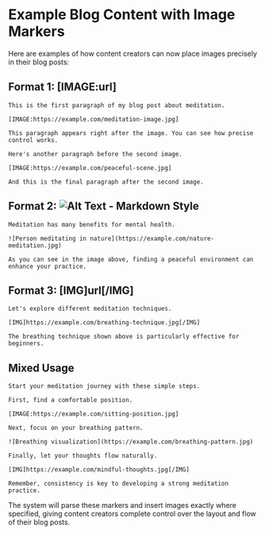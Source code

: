 # Example Blog Content with Image Markers

Here are examples of how content creators can now place images precisely in their blog posts:

## Format 1: [IMAGE:url]
```
This is the first paragraph of my blog post about meditation.

[IMAGE:https://example.com/meditation-image.jpg]

This paragraph appears right after the image. You can see how precise control works.

Here's another paragraph before the second image.

[IMAGE:https://example.com/peaceful-scene.jpg]

And this is the final paragraph after the second image.
```

## Format 2: ![Alt Text](url) - Markdown Style
```
Meditation has many benefits for mental health.

![Person meditating in nature](https://example.com/nature-meditation.jpg)

As you can see in the image above, finding a peaceful environment can enhance your practice.
```

## Format 3: [IMG]url[/IMG]
```
Let's explore different meditation techniques.

[IMG]https://example.com/breathing-technique.jpg[/IMG]

The breathing technique shown above is particularly effective for beginners.
```

## Mixed Usage
```
Start your meditation journey with these simple steps.

First, find a comfortable position.

[IMAGE:https://example.com/sitting-position.jpg]

Next, focus on your breathing pattern.

![Breathing visualization](https://example.com/breathing-pattern.jpg)

Finally, let your thoughts flow naturally.

[IMG]https://example.com/mindful-thoughts.jpg[/IMG]

Remember, consistency is key to developing a strong meditation practice.
```

The system will parse these markers and insert images exactly where specified, giving content creators complete control over the layout and flow of their blog posts.